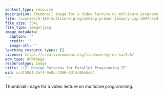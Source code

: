 ```yaml
---
content_type: resource
description: Thumbnail image for a video lecture on multicore programming.
file: /courses/6-189-multicore-programming-primer-january-iap-2007/acdf50df2af49e8a23666dfda06e5cd4_l7.jpg
file_size: 3541
file_type: image/jpeg
image_metadata:
  caption: ''
  credit: ''
  image-alt: ''
learning_resource_types: []
license: https://creativecommons.org/licenses/by-nc-sa/4.0/
ocw_type: OCWImage
resourcetype: Image
title: 'L7: Design Patterns for Parallel Programming II'
uid: acdf50df-2af4-9e8a-2366-6dfda06e5cd4
---
```

Thumbnail image for a video lecture on multicore programming.